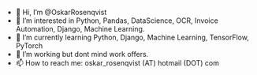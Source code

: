 - 👋 Hi, I’m @OskarRosenqvist
- 👀 I’m interested in Python, Pandas, DataScience, OCR, Invoice Automation, Django, Machine Learning.
- 🌱 I’m currently learning Python, Django, Machine Learning, TensorFlow, PyTorch
- 💞️ I’m working but dont mind work offers.
- 📫 How to reach me: oskar_rosenqvist (AT) hotmail (DOT) com 
